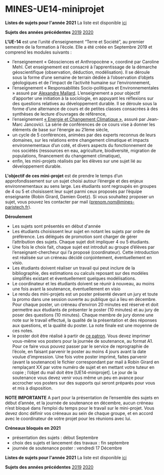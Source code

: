 # MINES-UE14-miniprojet

**Listes de sujets pour l'année 2021**
La liste est disponible [ici](https://robingirard.github.io/MINES-UE14-miniprojet/Past/2021/ListeProjets.html)

**Sujets des années précédentes** [2019](https://robingirard.github.io/MINES-UE14-miniprojet/Past/2019/ListeProjets.html) [2020](https://robingirard.github.io/MINES-UE14-miniprojet/Past/2020/ListeProjets.html)


**L’UE-14** est une l’unité d’enseignement “Terre et Société”, au premier semestre de la formation à l’école. Elle a été créée en Septembre 2019 et comprend les modules suivants :
*	l’enseignement « Géosciences et Anthropocène », coordiné par Caroline Mehl. Cet enseignement est consacré à l’apprentissage de la démarche géoscientifique (observation, déduction, modélisation). Il se déroule sous la forme d’une semaine de terrain dédiée à l’observation d’objets géologiques et de l’impact de l’activité humaine sur l’environnement,
*	l’enseignement « Responsabilités Socio-politiques et Environnementales » assuré par [Alexandre Mallard](http://www.csi.mines-paristech.fr/equipe/chercheurs/alexandre-mallard/). L’enseignement a pour objectif d’apporter une initiation à la sociologie, en appuyant les réflexions sur des questions relatives au développement durable. Il se déroule sous la forme d’une alternance de cours et de petites classes consacrées à des synthèses de lecture d’ouvrages de référence,
*	l’enseignement [« Energie et Changement Climatique »](https://jancovici.com/publications-et-co/cours-mines-paristech-2019/cours-mines-paris-tech-juin-2019/), assuré par Jean-Marc Jancovici. La série de conférences de ce cours vise à donner les éléments de base sur l’énergie au 21ème siècle,
*	un cycle de 5 conférences, animées par des experts reconnus de leurs domaines, sur les relations entre changement climatique et impacts environnementaux d’un coté, et divers aspects du fonctionnement de nos sociétés (ressources en eau, agriculture, biodiversité, migration de populations, financement du changement climatique),
*	enfin, les mini-projets réalisés par les élèves sur une sujet lié au développement durable.

**L'objectif de ces mini-projet** est de prendre le temps d’un approfondissement sur un sujet choisi autour l’énergie et des enjeux environnementaux au sens large. Les étudiants sont regroupés en groupes de 4 ou 5 et choisissent leur sujet parmi ceux proposés par l’équipe enseignante (Robin Girard, Damien Goetz). Si vous souhaitez proposer un sujet, vous pouvez les contacter par mail (prenom.nom@mines-paristech.fr).

**Déroulement**
 * Les sujets sont présentés en début d'année
 * Les étudiants choisissent leur sujet en notant les sujets par ordre de préférence. Les délégués de promotion sont charger de gérer l’attribution des sujets. Chaque sujet doit impliquer 4 ou 5 étudiants.
 * Une fois le choix fait, chaque sujet est introduit au groupe d’élèves par l’enseignant-chercheur qui l’a proposé (coordinateur). Cette introduction est réalisée sur un créneau décidé conjointement, éventuellement en visio.
 * Les étudiants doivent réaliser un travail qui peut inclure de la bibliographie, des estimations ou calculs reposant sur des modèles simplifiés existant et éventuellement quelques modélisations.
 * Le coordinateur et les étudiants doivent se réunir à nouveau, au moins une fois avant la soutenance, éventuellement en visio
 * Le rendu des mini-projets est un poster présenté devant un jury et toute la promo dans une session ouverte au publique qui a lieu en décembre. Pour chaque poster, un créneau d’environ 20 minutes est réservé et doit permettre aux étudiants de présenter le poster (10 minutes) et au jury de poser des questions (10 minutes). Chaque membre de jury donne une note sur le travail effectué, la qualité de la présentation et des réponses aux questions, et la qualité du poster. La note finale est une moyenne de ces notes.
 *	le poster doit être réalisé à partir de [ce patron](https://robingirard.github.io/MINES-UE14-miniprojet/UE14-2019-Sujet-XX.pptx). Vous devez imprimer vous-même vos posters pour la journée de soutenance, au format A1. Pour ce faire vous pouvez passer par le service de reprographie de l’école, en faisant parvenir le poster au moins 4 jours avant la date voulue d’impression. Une fois votre poster imprimé, faites parvenir (avant la soutenance) le fichier correspondant par mail à Robin Girard en remplaçant XX par votre numéro de sujet et en mettant votre tuteur en copie ; l’objet du mail doit être [UE14-miniprojet]. Le jour de la soutenance vous devez venir vous même un peu en avance pour accrocher vos posters sur des supports qui seront préparés pour vous et mis à disposition.

**NOTE IMPORTANTE** A part pour la présentation de l’ensemble des sujets en début d’année, et la journée de soutenance en décembre, aucun créneau n’est bloqué dans l’emploi du temps pour le travail sur le mini-projet. Vous devez donc définir vos créneaux au sein de chaque groupe, et en accord avec le coordinateur de votre projet pour les réunions avec lui.

**Créneaux bloqués en 2021**
 * présentation des sujets : début Septembre
 * choix des sujets et lancement des travaux : fin septembre
 * journée de soutenance poster : vendredi 17 Décembre

**Listes de sujets pour l'année 2021**
La liste est disponible [ici](https://robingirard.github.io/MINES-UE14-miniprojet/Past/2021/ListeProjets.html)

**Sujets des années précédentes** [2019](https://robingirard.github.io/MINES-UE14-miniprojet/Past/2019/ListeProjets.html) [2020](https://robingirard.github.io/MINES-UE14-miniprojet/Past/2020/ListeProjets.html)
